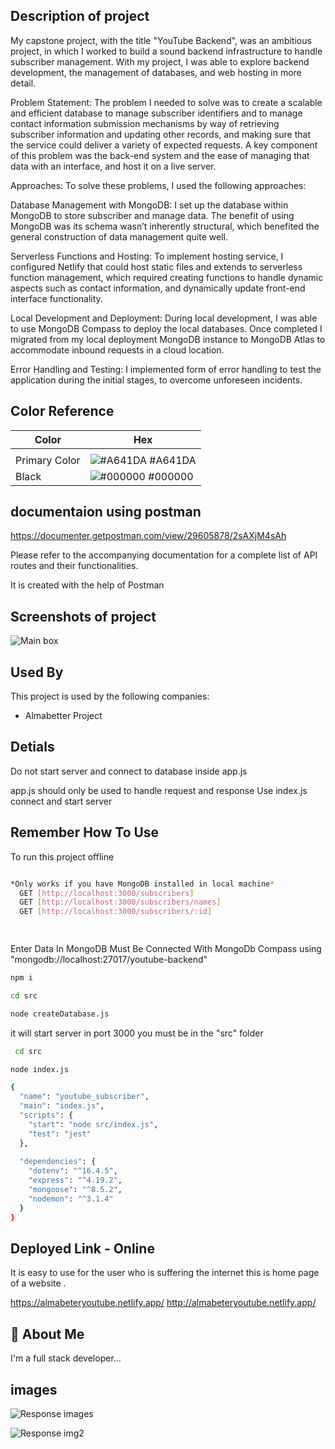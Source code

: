 ## Description of project
My capstone project, with the title "YouTube Backend", was an ambitious project, in which I worked to build a sound backend infrastructure to handle subscriber management. With my project, I was able to explore backend development, the management of databases, and web hosting in more detail.  

Problem Statement: The problem I needed to solve was to create a scalable and efficient database to manage subscriber identifiers and to manage contact information submission mechanisms by way of retrieving subscriber information and updating other records, and making sure that the service could deliver a variety of expected requests.  A key component of this problem was the back-end system and the ease of managing that data with an interface, and host it on a live server.  

Approaches: To solve these problems, I used the following approaches: 


Database Management with MongoDB: I set up the database within MongoDB to store subscriber and manage data. The benefit of using MongoDB was its schema wasn’t inherently structural, which benefited the general construction of data management quite well. 


Serverless Functions and Hosting: To implement hosting service, I configured Netlify that could host static files and extends to serverless function management, which required creating functions to handle dynamic aspects such as contact information, and dynamically update front-end interface functionality. 


Local Development and Deployment: During local development, I was able to use MongoDB Compass to deploy the local databases. Once completed I migrated from my local deployment MongoDB instance to MongoDB Atlas to accommodate inbound requests in a cloud location. 

Error Handling and Testing: I implemented form of error handling to test the application during the initial stages, to overcome unforeseen incidents. 
## Color Reference

| Color             | Hex                                                                |
| ----------------- | ------------------------------------------------------------------ |
|  |
| Primary Color | ![#A641DA](https://via.placeholder.com/10/A641DA?text=+) #A641DA |
| Black | ![#000000](https://via.placeholder.com/10/000000?text=+) #000000 |


## documentaion using postman
https://documenter.getpostman.com/view/29605878/2sAXjM4sAh



Please refer to the accompanying documentation for a complete list of API routes and their functionalities.

It is created with the help of Postman
## Screenshots of project

![Main box](https://firebasestorage.googleapis.com/v0/b/for-pic-storages.appspot.com/o/almabetter-homepage.png?alt=media&token=b9df115e-083e-4c67-865d-743ca50573a1)







## Used By

This project is used by the following companies:

- Almabetter Project 


## Detials
Do not start server and connect to database inside app.js

app.js should only be used to handle request and response
Use index.js connect and start server


## Remember How To Use

 To run this project offline

```bash

*Only works if you have MongoDB installed in local machine*
  GET [http://localhost:3000/subscribers]
  GET [http://localhost:3000/subscribers/names]
  GET [http://localhost:3000/subscribers/:id]

  
```

Enter Data In MongoDB Must Be Connected With MongoDb Compass using
"mongodb://localhost:27017/youtube-backend"

```bash
npm i 
```
```bash
cd src
```
```bash
node createDatabase.js
```

it will start server in port 3000 you must be in the "src" folder
```bash
 cd src
```


```bash
node index.js
```


```bash 
{
  "name": "youtube_subscriber",
  "main": "index.js",
  "scripts": {
    "start": "node src/index.js",
    "test": "jest"
  },
 
  "dependencies": {
    "dotenv": "^16.4.5",
    "express": "^4.19.2",
    "mongoose": "^8.5.2",
    "nodemon": "^3.1.4"
  }
}

```
## Deployed Link - Online

It is easy to use for the user who is suffering the internet this is home page of a website .

https://almabeteryoutube.netlify.app/
http://almabeteryoutube.netlify.app/




## 🚀 About Me
I'm a full stack developer...


##  images

![Response images](https://firebasestorage.googleapis.com/v0/b/for-pic-storages.appspot.com/o/detail-of-api.png?alt=media&token=5464baed-afac-4f98-9c01-848d198f6a3c)


![Response img2 ](https://firebasestorage.googleapis.com/v0/b/for-pic-storages.appspot.com/o/detail-of-api-online.png?alt=media&token=d1ac052a-dc2a-468c-a145-6b53f6508c7d)
